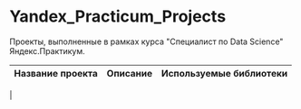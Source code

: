 # Yandex_Practicum_Projects
Проекты, выполненные в рамках курса "Специалист по Data Science" Яндекс.Практикум.

|Название проекта|Описание|Используемые библиотеки|
|----------------|--------|-----------------------|
|






